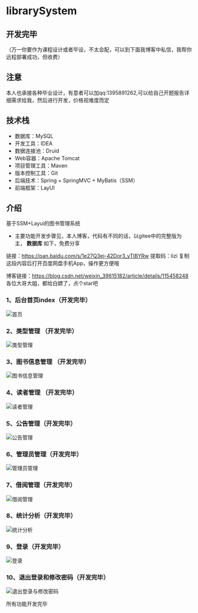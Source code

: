 # librarySystem

## 开发完毕
（万一你要作为课程设计或者毕设，不太会配，可以到下面我博客中私信，我帮你远程部署成功，但收费）
## 注意
本人也承接各种毕业设计，有意者可以加qq:1395891262,可以给自己开题报告详细需求给我，然后进行开发，价格视难度而定

## 技术栈
- 数据库：MySQL
- 开发工具：IDEA
- 数据连接池：Druid
- Web容器：Apache Tomcat
- 项目管理工具：Maven
- 版本控制工具：Git
- 后端技术：Spring + SpringMVC + MyBatis（SSM）
- 前端框架：LayUI

## 介绍
基于SSM+Layui的图书管理系统

- 主要功能开发步骤见，本人博客，代码有不同的话，以gitee中的完整版为主， **数据库** 如下，免费分享

链接：https://pan.baidu.com/s/1e27Q3ej-42Dor3_yTlBYRw 
提取码：lizi 
复制这段内容后打开百度网盘手机App，操作更方便哦

博客链接：https://blog.csdn.net/weixin_39615182/article/details/115458248
各位大哥大姐，都给白嫖了，点个star吧

### 1、后台首页index（开发完毕）
![首页](https://images.gitee.com/uploads/images/2021/0405/151255_0818142c_8169242.png "首页截图.png")

### 2、类型管理 （开发完毕）
![类型管理](https://images.gitee.com/uploads/images/2021/0330/200057_8f13c065_8169242.png "类型管理.png")

### 3、图书信息管理 （开发完毕）
![图书信息管理](https://images.gitee.com/uploads/images/2021/0331/222943_f5a0a074_8169242.png "图书信息管理.png")

### 4、读者管理 （开发完毕）
![读者管理](https://images.gitee.com/uploads/images/2021/0401/175810_d5a6fbb7_8169242.png "读者管理.png")

### 5、公告管理（开发完毕）
![公告管理](https://images.gitee.com/uploads/images/2021/0401/225400_7d994428_8169242.png "公告管理.png")

### 6、管理员管理（开发完毕）
![管理员管理](https://images.gitee.com/uploads/images/2021/0402/120518_7bd5a495_8169242.png "管理员管理.png")

### 7、借阅管理（开发完毕）
![借阅管理](https://images.gitee.com/uploads/images/2021/0403/222828_78f16633_8169242.png "借阅管理.png")

### 8、统计分析（开发完毕）
![统计分析](https://images.gitee.com/uploads/images/2021/0405/151228_30afa91a_8169242.png "统计分析.png")

### 9、登录（开发完毕）
![登录](https://images.gitee.com/uploads/images/2021/0405/212740_f2ef2e47_8169242.png "登录.png")

### 10、退出登录和修改密码（开发完毕）
![退出登录与修改密码](https://images.gitee.com/uploads/images/2021/0406/122222_f99dd86e_8169242.png "退出登录与修改密码.png")

所有功能开发完毕



